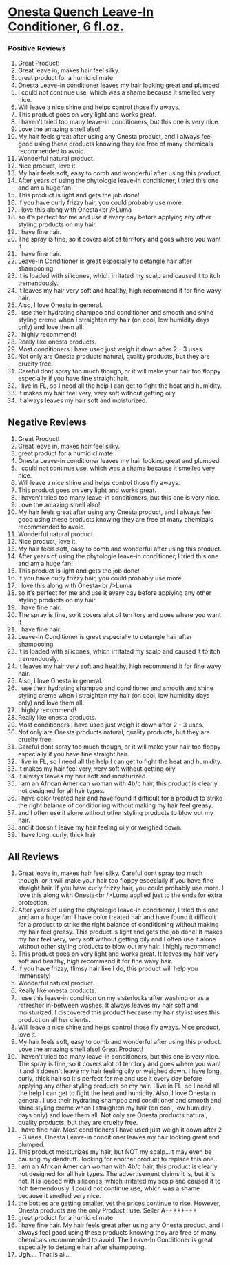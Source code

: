 # [Onesta Quench Leave-In Conditioner, 6 fl.oz.](https://products.checkmycream.com/products/Onesta-Quench-Leave-In-Conditioner-6-fl.oz..html)

### Positive Reviews

<ol>
      <li>Great Product!</li>
      <li>Great leave in, makes hair feel silky.  </li>
      <li>great product for a humid climate</li>
      <li>Onesta Leave-in conditioner leaves my hair looking great and plumped.</li>
      <li>I could not continue use, which was a shame because it smelled very nice.</li>
      <li>Will leave a nice shine and helps control those fly aways.</li>
      <li>This product goes on very light and works great.  </li>
      <li>I haven&#x27;t tried too many leave-in conditioners, but this one is very nice.</li>
      <li>Love the amazing smell also!</li>
      <li>My hair feels great after using any Onesta product, and I always feel good using these products knowing they are free of many chemicals recommended to avoid.</li>
      <li>Wonderful natural product.</li>
      <li>Nice product, love it.</li>
      <li>My hair feels soft, easy to comb and wonderful after using this product.</li>
      <li>After years of using the phytologie leave-in conditioner, I tried this one and am a huge fan!</li>
      <li>This product is light and gets the job done!</li>
      <li>If you have curly frizzy hair, you could probably use more.  </li>
      <li>I love this along with Onesta&lt;br /&gt;Luma</li>
      <li>so it&#x27;s perfect for me and use it every day before applying any other styling products on my hair.</li>
      <li>I have fine hair.  </li>
      <li>The spray is fine, so it covers alot of territory and goes where you want it</li>
      <li>I have fine hair.</li>
      <li>Leave-In Conditioner is great especially to detangle hair after shampooing.</li>
      <li>It is loaded with silicones, which irritated my scalp and caused it to itch tremendously.</li>
      <li>It leaves my hair very soft and healthy, high recommend it for fine wavy hair.</li>
      <li>Also, I love Onesta in general.</li>
      <li>I use their hydrating shampoo and conditioner and smooth and shine styling creme when I straighten my hair (on cool, low humidity days only) and love them all.</li>
      <li>I highly recommend!</li>
      <li>Really like onesta products.</li>
      <li>Most conditioners I have used just weigh it down after 2 - 3 uses.  </li>
      <li>Not only are Onesta products natural, quality products, but they are cruelty free.</li>
      <li>Careful dont spray too much though, or it will make your hair too floppy especially if you have fine straight hair.  </li>
      <li>I live in FL, so I need all the help I can get to fight the heat and humidity.</li>
      <li>It makes my hair feel very, very soft without getting oily</li>
      <li>It always leaves my hair soft and moisturized.  </li>
</ol>


<h2>Negative Reviews</h2>
<ol>
<li> Great Product!</li>
<li> Great leave in, makes hair feel silky.  </li>
<li> great product for a humid climate</li>
<li> Onesta Leave-in conditioner leaves my hair looking great and plumped.</li>
<li> I could not continue use, which was a shame because it smelled very nice.</li>
<li> Will leave a nice shine and helps control those fly aways.</li>
<li> This product goes on very light and works great.  </li>
<li> I haven&#x27;t tried too many leave-in conditioners, but this one is very nice.</li>
<li> Love the amazing smell also!</li>
<li> My hair feels great after using any Onesta product, and I always feel good using these products knowing they are free of many chemicals recommended to avoid.</li>
<li> Wonderful natural product.</li>
<li> Nice product, love it.</li>
<li> My hair feels soft, easy to comb and wonderful after using this product.</li>
<li> After years of using the phytologie leave-in conditioner, I tried this one and am a huge fan!</li>
<li> This product is light and gets the job done!</li>
<li> If you have curly frizzy hair, you could probably use more.  </li>
<li> I love this along with Onesta&lt;br /&gt;Luma</li>
<li> so it&#x27;s perfect for me and use it every day before applying any other styling products on my hair.</li>
<li> I have fine hair.  </li>
<li> The spray is fine, so it covers alot of territory and goes where you want it</li>
<li> I have fine hair.</li>
<li> Leave-In Conditioner is great especially to detangle hair after shampooing.</li>
<li> It is loaded with silicones, which irritated my scalp and caused it to itch tremendously.</li>
<li> It leaves my hair very soft and healthy, high recommend it for fine wavy hair.</li>
<li> Also, I love Onesta in general.</li>
<li> I use their hydrating shampoo and conditioner and smooth and shine styling creme when I straighten my hair (on cool, low humidity days only) and love them all.</li>
<li> I highly recommend!</li>
<li> Really like onesta products.</li>
<li> Most conditioners I have used just weigh it down after 2 - 3 uses.  </li>
<li> Not only are Onesta products natural, quality products, but they are cruelty free.</li>
<li> Careful dont spray too much though, or it will make your hair too floppy especially if you have fine straight hair.  </li>
<li> I live in FL, so I need all the help I can get to fight the heat and humidity.</li>
<li> It makes my hair feel very, very soft without getting oily</li>
<li> It always leaves my hair soft and moisturized.  </li>
<li> I am an African American woman with 4b/c hair, this product is clearly not designed for all hair types.</li>
<li> I have color treated hair and have found it difficult for a product to strike the right balance of conditioning without making my hair feel greasy.</li>
<li> and I often use it alone without other styling products to blow out my hair.</li>
<li> and it doesn&#x27;t leave my hair feeling oily or weighed down.</li>
<li> I have long, curly, thick hair</li>
</ol>

<h2>All Reviews</h2>

<ol>
    <li> Great leave in, makes hair feel silky.  Careful dont spray too much though, or it will make your hair too floppy especially if you have fine straight hair.  If you have curly frizzy hair, you could probably use more.  I love this along with Onesta&lt;br /&gt;Luma applied just to the ends for extra protection.</li>
    <li> After years of using the phytologie leave-in conditioner, I tried this one and am a huge fan! I have color treated hair and have found it difficult for a product to strike the right balance of conditioning without making my hair feel greasy. This product is light and gets the job done! It makes my hair feel very, very soft without getting oily and I often use it alone without other styling products to blow out my hair. I highly recommend!</li>
    <li> This product goes on very light and works great.  It leaves my hair very soft and healthy, high recommend it for fine wavy hair.</li>
    <li> If you have frizzy, flimsy hair like I do, this product will help you immensely!</li>
    <li> Wonderful natural product.</li>
    <li> Really like onesta products.</li>
    <li> I use this leave-in condition on my sisterlocks after washing or as a refresher in-between washes.  It always leaves my hair soft and moisturized.  I discovered this product because my hair stylist uses this product on all her clients.</li>
    <li> Will leave a nice shine and helps control those fly aways. Nice product, love it.</li>
    <li> My hair feels soft, easy to comb and wonderful after using this product. Love the amazing smell also! Great Product!</li>
    <li> I haven&#x27;t tried too many leave-in conditioners, but this one is very nice. The spray is fine, so it covers alot of territory and goes where you want it and it doesn&#x27;t leave my hair feeling oily or weighed down. I have long, curly, thick hair so it&#x27;s perfect for me and use it every day before applying any other styling products on my hair. I live in FL, so I need all the help I can get to fight the heat and humidity. Also, I love Onesta in general. I use their hydrating shampoo and conditioner and smooth and shine styling creme when I straighten my hair (on cool, low humidity days only) and love them all. Not only are Onesta products natural, quality products, but they are cruelty free.</li>
    <li> I have fine hair. Most conditioners I have used just weigh it down after 2 - 3 uses.  Onesta Leave-in conditioner leaves my hair looking great and plumped.</li>
    <li> This product moisturizes my hair, but NOT my scalp...it may even be causing my dandruff.. looking for another product to replace this one...</li>
    <li> I am an African American woman with 4b/c hair, this product is clearly not designed for all hair types. The advertisement claims it is, but it is not. It is loaded with silicones, which irritated my scalp and caused it to itch tremendously. I could not continue use, which was a shame because it smelled very nice.</li>
    <li> the bottles are getting smaller, yet the prices continue to rise. However, Onesta products are the only Product I use. Seller A++++++++</li>
    <li> great product for a humid climate</li>
    <li> I have fine hair.  My hair feels great after using any Onesta product, and I always feel good using these products knowing they are free of many chemicals recommended to avoid. The Leave-In Conditioner is great especially to detangle hair after shampooing.</li>
    <li> Ugh.... That is all...</li>
</ol>




